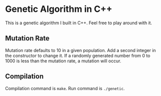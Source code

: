 # Genetic Algorithm in C++
This is a genetic algorithm I built in C++. Feel free to play around with it.

## Mutation Rate
Mutation rate defaults to 10 in a given population. Add a second integer in the constructor to change it.
If a randomly generated number from 0 to 1000 is less than the mutation rate, a mutation will occur.

## Compilation
Compilation command is `make`.
Run command is `./genetic`.
